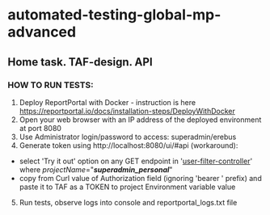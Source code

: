# automated-testing-global-mp-advanced
## Home task. TAF-design. API

### HOW TO RUN TESTS:

1) Deploy ReportPortal with Docker - instruction is here https://reportportal.io/docs/installation-steps/DeployWithDocker
2) Open your web browser with an IP address of the deployed environment at port 8080
3) Use Administrator login/password to access: superadmin/erebus
4) Generate token using http://localhost:8080/ui/#api (workaround):
- select 'Try it out' option on any GET endpoint in '[user-filter-controller](http://localhost:8080/ui/#api:~:text=user%2Dfilter%2Dcontroller)' where _projectName_="**_superadmin_personal_**"
- copy from Curl value of Authorization field (ignoring 'bearer ' prefix) and paste it to TAF as a TOKEN to project Environment variable value
5) Run tests, observe logs into console and reportportal_logs.txt file